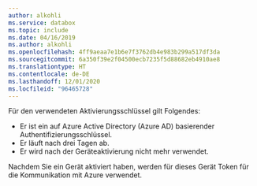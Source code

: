 ```yaml
---
author: alkohli
ms.service: databox
ms.topic: include
ms.date: 04/16/2019
ms.author: alkohli
ms.openlocfilehash: 4ff9aeaa7e1b6e7f3762db4e983b299a517df3da
ms.sourcegitcommit: 6a350f39e2f04500ecb7235f5d88682eb4910ae8
ms.translationtype: HT
ms.contentlocale: de-DE
ms.lasthandoff: 12/01/2020
ms.locfileid: "96465728"
---
```

Für den verwendeten Aktivierungsschlüssel gilt Folgendes:

- Er ist ein auf Azure Active Directory (Azure AD) basierender Authentifizierungsschlüssel.
- Er läuft nach drei Tagen ab.
- Er wird nach der Geräteaktivierung nicht mehr verwendet.

Nachdem Sie ein Gerät aktiviert haben, werden für dieses Gerät Token für die Kommunikation mit Azure verwendet.